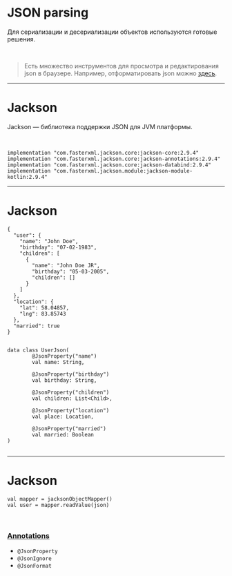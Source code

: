 # JSON parsing

Для сериализации и десериализации объектов используются готовые решения.

<br>

<blockquote class="noveo-info">
<p>Есть множество инструментов для просмотра и редактирования json в браузере.
Например, отформатировать json можно <a href="http://jsonviewer.stack.hu/">здесь</a>.</p>
</blockquote>

------

# Jackson

Jackson — библиотека поддержки JSON для JVM платформы.

<br>

<pre><code class="groovy large" data-trim data-noescape>implementation "com.fasterxml.jackson.core:jackson-core:2.9.4"
implementation "com.fasterxml.jackson.core:jackson-annotations:2.9.4"
implementation "com.fasterxml.jackson.core:jackson-databind:2.9.4"
implementation "com.fasterxml.jackson.module:jackson-module-kotlin:2.9.4"
</code></pre></div>

------

# Jackson


<div class="half-left">
<pre><code class="JavaScript">{
  "user": {
    "name": "John Doe",
    "birthday": "07-02-1983",
    "children": [
      {
        "name": "John Doe JR",
        "birthday": "05-03-2005",
        "children": []
      }
    ]
  },
  "location": {
    "lat": 58.04857,
    "lng": 83.85743
  },
  "married": true
}
</code></pre>
</div>


<div class="half-right">

<pre><code class="Kotlin">
data class UserJson(
        @JsonProperty("name")
        val name: String,
        
        @JsonProperty("birthday")
        val birthday: String,
        
        @JsonProperty("children")
        val children: List&lt;Child>,
        
        @JsonProperty("location")
        val place: Location,
        
        @JsonProperty("married")
        val married: Boolean
)

</code></pre>

------

# Jackson


<pre><code class="Kotlin large">val mapper = jacksonObjectMapper()
val user = mapper.readValue(json)
</code></pre>

<br>

### [Annotations](https://github.com/FasterXML/jackson-annotations/wiki/Jackson-Annotations)

* `@JsonProperty`
* `@JsonIgnore`
* `@JsonFormat`
